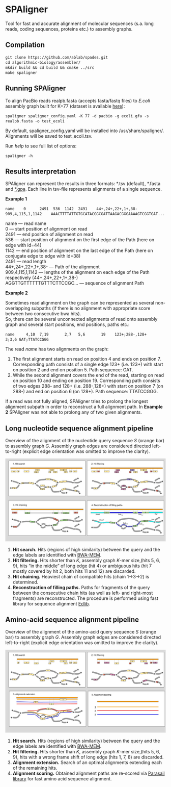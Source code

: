# SPAligner

Tool for fast and accurate alignment of molecular sequences (s.a. long reads, coding sequences, proteins etc.) to assembly graphs. 

## Compilation

    git clone https://github.com/ablab/spades.git
    cd algorithmic-biology/assembler/
    mkdir build && cd build && cmake ../src
    make spaligner


## Running SPAligner


To align PacBio reads realpb.fasta (accepts fasta/fastq files) to *E.coli* assembly graph built for K=77 (dataset is available [here](https://figshare.com/s/004baf22fc1bfd758f5b "Figshare DB")):
``` 
spaligner spaligner_config.yaml -K 77 -d pacbio -g ecoli.gfa -s realpb.fasta -o test_ecoli
```
By default, spaligner_config.yaml will be installed into /usr/share/spaligner/. Alignments will be saved to test_ecoli.tsv.

Run *help* to see full list of options:
```
spaligner -h
```


## Results interpretation

SPAligner can represent the results in three formats: *.tsv (default), *.fasta and [*.gpa](https://github.com/ocxtal/gpa "GPA-format spec").
Each line in tsv-file represents alignments of a single sequence.

**Example 1**

```
name    0      2491  536  1142  2491	44+,24+,22+,1+,38-	909,4,115,1,1142	AAACTTTTATTGTGCATACGGCGATTAAGACGGGAAAAGTCGGTGAT...
```

name — read name<br/>
0 — start position of alignment on read<br/>
2491 — end position of  alignment on read<br/>
536 — start position of alignment on the first edge of the Path (here on edge with id=44)<br/>
1142 —  end position of alignment on the last edge of the Path (here on conjugate edge to edge with id=38)<br/>
2491 — read length<br/>
44+,24+,22+,1+,38- — Path of the alignment <br/>
909,4,115,1,1142 — lengths of the alignment on each edge of the Path respectively (44+,24+,22+,1+,38-) <br/>
AGGTTGTTTTTTGTTTCTTCCGC... — sequence of alignment Path <br/>



**Example 2**<br/>

Sometimes read alignment on the graph can be represented as several non-overlapping subpaths (if there is no alignment with appropriate score between two consecutive bwa hits). <br/>
So, there can be several unconnected alignments of read onto assembly graph and several start positions, end positions, paths etc.:

```
name     4,10  7,19       2,7   5,6       19    123+;288-,128+       3;3,6 GAT;TTATCCGGG
```

The read *name* has two alignments on the graph:

1. The first alignment starts on read on position 4 and ends on position 7.
Corresponding path consists of a single edge 123+ (i.e. 123+) with start on position 2 and end on position 5.
Path sequence: GAT.
2. While the second alignment covers the end of the read, starting on read on position 10 and ending on position 19. 
Corresponding path consists of two edges 288- and 128+ (i.e. 288-,128+) with start on position 7 (on 288-) and end on position 6 (on 128+).
Path sequence: TTATCCGGG.

If a read was not fully aligned, SPAligner tries to prolong the longest alignment subpath in order to reconstruct a full alignment path. In **Example 2** SPAligner was not able to prolong any of two given alignments.


## Long nucleotide sequence alignment pipeline

Overview of the alignment of the nucleotide query sequence *S* (orange bar) to assembly graph *G*. Assembly graph edges are considered directed left-to-right (explicit edge orientation was omitted to improve the clarity).

![pipeline](pipeline.jpg)

1. **Hit search.** Hits (regions of high similarity) between the query and the edge labels are identified with [BWA-MEM](http://bio-bwa.sourceforge.net/). 
2. **Hit filtering.** Hits shorter than *K*, assembly graph *K*-mer size,(hits 5, 6, 9), hits “in the middle” of long edge (hit 4) or ambiguous hits (hit 7 mostly covered by hit 2, both hits 11 and 12) are discarded.
3. **Hit chaining.** Heaviest chain of compatible hits (chain 1->3->2) is determined.
4. **Reconstruction of filling paths.** Paths for fragments of the query between the consecutive chain hits (as well as left- and right-most fragments) are reconstructed. The procedure is performed using fast library for sequence alignment [Edlib](https://github.com/Martinsos/edlib).

## Amino-acid sequence alignment pipeline

Overview of the alignment of the amino-acid query sequence *S* (orange bar) to assembly graph *G*. Assembly graph edges are considered directed left-to-right (explicit edge orientation was omitted to improve the clarity).

![pipeline_protein](pipeline_protein.jpg)

1. **Hit search.** Hits (regions of high similarity) between the query and the edge labels are identified with [BWA-MEM](http://bio-bwa.sourceforge.net/). 
2. **Hit filtering.** Hits shorter than *K*, assembly graph *K*-mer size,(hits 5, 6, 9), hits with a wrong frame shift of long edge (hits 1, 7, 8) are discarded.
3. **Alignment extension.** Search of an optimal alignments extending each of the remaining hits.
4. **Alignment scoring.** Obtained alignment paths are re-scored via [Parasail library](https://github.com/jeffdaily/parasail) for fast amino acid sequence alignment.
